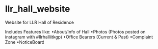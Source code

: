 # llr_hall_website
Website for LLR Hall of Residence

Includes Features like:
•About/Info of Hall
•Photos (Photos posted on instagram with #llrhalliitkgp)
•Office Bearers (Current & Past)
•Complaint Zone
•NoticeBoard
